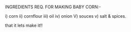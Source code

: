 INGREDIENTS REQ. FOR MAKING BABY CORN:-

i) corn 
ii) cornflour
iii) oil
iv) onion
V) souces
v) salt & spices.

that it lets make it!!